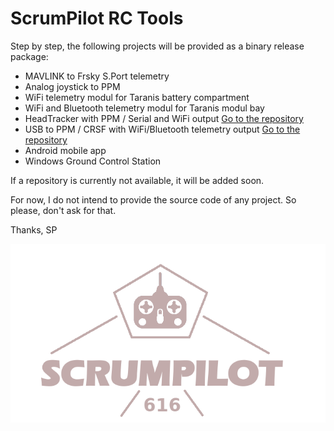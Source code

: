 # ScrumPilot RC Tools

Step by step, the following projects will be provided as a binary release package:
- MAVLINK to Frsky S.Port telemetry
- Analog joystick to PPM
- WiFi telemetry modul for Taranis battery compartment
- WiFi and Bluetooth telemetry modul for Taranis modul bay
- HeadTracker with PPM / Serial and WiFi output         [Go to the repository](https://github.com/ScrumPilot616/HeadTracker)
- USB to PPM / CRSF with WiFi/Bluetooth telemetry output     [Go to the repository](https://github.com/ScrumPilot616/USB2RC)
- Android mobile app
- Windows Ground Control Station

If a repository is currently not available, it will be added soon.

For now, I do not intend to provide the source code of any project.
So please, don't ask for that.

Thanks,
SP

![N|Solid](https://github.com/ScrumPilot616/ScrumPilot616/blob/main/ScrumPilot616.png)



<!--
**ScrumPilot616/ScrumPilot616** is a ✨ _special_ ✨ repository because its `README.md` (this file) appears on your GitHub profile.

Here are some ideas to get you started:

- 🔭 I’m currently working on ...
- 🌱 I’m currently learning ...
- 👯 I’m looking to collaborate on ...
- 🤔 I’m looking for help with ...
- 💬 Ask me about ...
- 📫 How to reach me: ...
- 😄 Pronouns: ...
- ⚡ Fun fact: ...
-->
